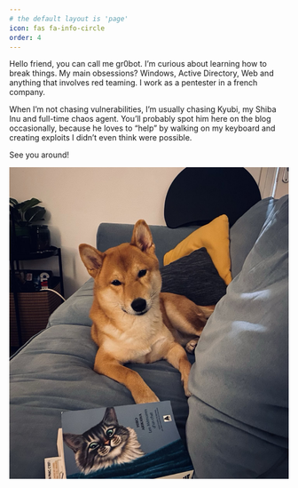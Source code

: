 ```yaml
---
# the default layout is 'page'
icon: fas fa-info-circle
order: 4
---
```


Hello friend, you can call me gr0bot. 
I’m curious about learning how to break things. My main obsessions? Windows, Active Directory, Web and anything that involves red teaming. I work as a pentester in a french company.

When I’m not chasing vulnerabilities, I’m usually chasing Kyubi, my Shiba Inu and full-time chaos agent. You’ll probably spot him here on the blog occasionally, because he loves to “help” by walking on my keyboard and creating exploits I didn’t even think were possible.

See you around!

<img alt="kyubi0" src="https://github.com/gr0bot/gr0bot.github.io/blob/main/assets/img/kyubi0.jpeg"/>
